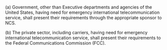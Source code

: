 (a) Government, other than Executive departments and agencies of the United States, having need for emergency international telecommunication service, shall present their requirements through the appropriate sponsor to NCS.

(b) The private sector, including carriers, having need for emergency international telecommunication service, shall present their requirements to the Federal Communications Commission (FCC).

